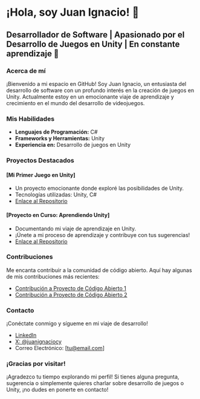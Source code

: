 # ¡Hola, soy Juan Ignacio! 👋

## Desarrollador de Software | Apasionado por el Desarrollo de Juegos en Unity | En constante aprendizaje 🚀

### Acerca de mí
¡Bienvenido a mi espacio en GitHub! Soy Juan Ignacio, un entusiasta del desarrollo de software con un profundo interés en la creación de juegos en Unity. Actualmente estoy en un emocionante viaje de aprendizaje y crecimiento en el mundo del desarrollo de videojuegos.

### Mis Habilidades
- **Lenguajes de Programación:** C#
- **Frameworks y Herramientas:** Unity
- **Experiencia en:** Desarrollo de juegos en Unity

### Proyectos Destacados
#### [Mi Primer Juego en Unity]
- Un proyecto emocionante donde exploré las posibilidades de Unity.
- Tecnologías utilizadas: Unity, C#
- [Enlace al Repositorio](#)

#### [Proyecto en Curso: Aprendiendo Unity]
- Documentando mi viaje de aprendizaje en Unity.
- ¡Únete a mi proceso de aprendizaje y contribuye con tus sugerencias!
- [Enlace al Repositorio](#)

### Contribuciones
Me encanta contribuir a la comunidad de código abierto. Aquí hay algunas de mis contribuciones más recientes:
- [Contribución a Proyecto de Código Abierto 1](#)
- [Contribución a Proyecto de Código Abierto 2](#)

### Contacto
¡Conéctate conmigo y sígueme en mi viaje de desarrollo!
- [LinkedIn](https://www.linkedin.com/in/juanignaciocy/)
- [X: @juanignaciocy](https://twitter.com/juanignaciocy)
- Correo Electrónico: [tu@email.com]

### ¡Gracias por visitar!
¡Agradezco tu tiempo explorando mi perfil! Si tienes alguna pregunta, sugerencia o simplemente quieres charlar sobre desarrollo de juegos o Unity, ¡no dudes en ponerte en contacto!
